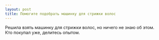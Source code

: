 ```yaml
---
layout: post 
title: Помогите подобрать машинку для стрижки волос 
--- 
```

Решила взять машинку для стрижки волос, но ничего не знаю об этом. Кто покупал уже, делитесь опытом.